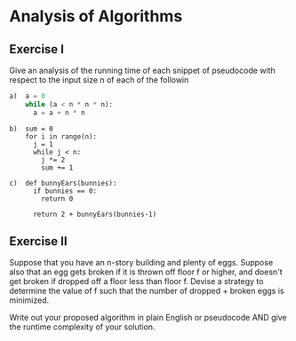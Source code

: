 # Analysis of Algorithms

## Exercise I

Give an analysis of the running time of each snippet of
pseudocode with respect to the input size n of each of the followin

```python
a)  a = 0
    while (a < n * n * n):
      a = a + n * n
```


```
b)  sum = 0
    for i in range(n):
      j = 1
      while j < n:
        j *= 2
        sum += 1
```

```
c)  def bunnyEars(bunnies):
      if bunnies == 0:
        return 0

      return 2 + bunnyEars(bunnies-1)
```

## Exercise II

Suppose that you have an n-story building and plenty of eggs. Suppose also that an egg gets broken if it is thrown off floor f or higher, and doesn't get broken if dropped off a floor less than floor f. Devise a strategy to determine the value of f such that the number of dropped + broken eggs is minimized.

Write out your proposed algorithm in plain English or pseudocode AND give the runtime complexity of your solution.

